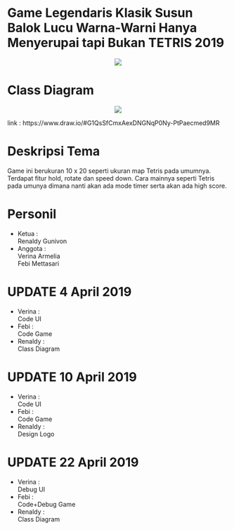 # Game Legendaris Klasik Susun Balok Lucu Warna-Warni Hanya Menyerupai tapi Bukan TETRIS 2019
<p align="center">
  <img src="https://user-images.githubusercontent.com/49263055/56504083-9f376c80-6541-11e9-8c7a-bfcb402fbe29.png">
</p>


# Class Diagram
<p align="center">
  <img src="https://user-images.githubusercontent.com/49263055/56551069-941c2500-65b1-11e9-8562-ce4c2524514b.png">
</p>
link : https://www.draw.io/#G1QsSfCmxAexDNGNqP0Ny-PtPaecmed9MR


# Deskripsi Tema
Game ini berukuran 10 x 20 seperti ukuran map Tetris pada umumnya. Terdapat fitur hold, rotate dan speed down.
Cara mainnya seperti Tetris pada umunya dimana nanti akan ada mode timer serta akan ada high score.

# Personil

+ Ketua : <br>
Renaldy Gunivon <br>
+ Anggota : <br>
Verina Armelia <br>
Febi Mettasari <br>

# UPDATE 4 April 2019

+ Verina :<br>Code UI<br>
+ Febi :<br>Code Game<br>
+ Renaldy :<br>Class Diagram<br>

# UPDATE 10 April 2019

+ Verina :<br>Code UI<br>
+ Febi :<br>Code Game<br>
+ Renaldy :<br>Design Logo<br>


# UPDATE 22 April 2019

+ Verina :<br>Debug UI<br>
+ Febi :<br>Code+Debug Game<br>
+ Renaldy :<br>Class Diagram<br>
